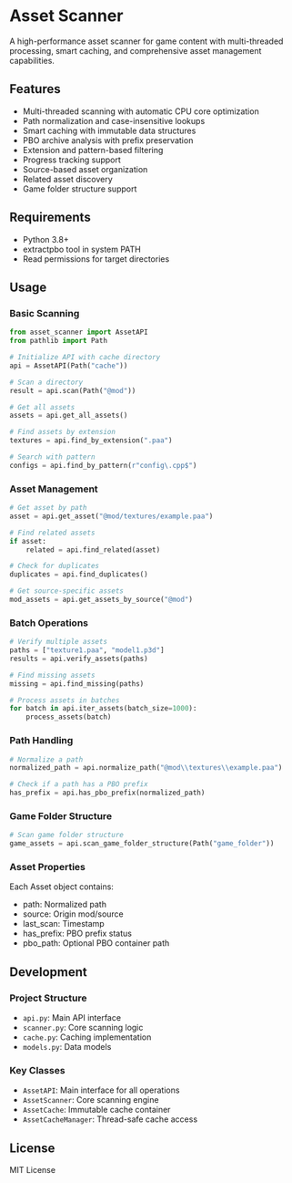 # Asset Scanner

A high-performance asset scanner for game content with multi-threaded processing, smart caching, and comprehensive asset management capabilities.

## Features

- Multi-threaded scanning with automatic CPU core optimization
- Path normalization and case-insensitive lookups
- Smart caching with immutable data structures
- PBO archive analysis with prefix preservation
- Extension and pattern-based filtering
- Progress tracking support
- Source-based asset organization
- Related asset discovery
- Game folder structure support

## Requirements

- Python 3.8+
- extractpbo tool in system PATH
- Read permissions for target directories

## Usage

### Basic Scanning

```python
from asset_scanner import AssetAPI
from pathlib import Path

# Initialize API with cache directory
api = AssetAPI(Path("cache"))

# Scan a directory
result = api.scan(Path("@mod"))

# Get all assets
assets = api.get_all_assets()

# Find assets by extension
textures = api.find_by_extension(".paa")

# Search with pattern
configs = api.find_by_pattern(r"config\.cpp$")
```

### Asset Management

```python
# Get asset by path
asset = api.get_asset("@mod/textures/example.paa")

# Find related assets
if asset:
    related = api.find_related(asset)

# Check for duplicates
duplicates = api.find_duplicates()

# Get source-specific assets
mod_assets = api.get_assets_by_source("@mod")
```

### Batch Operations

```python
# Verify multiple assets
paths = ["texture1.paa", "model1.p3d"]
results = api.verify_assets(paths)

# Find missing assets
missing = api.find_missing(paths)

# Process assets in batches
for batch in api.iter_assets(batch_size=1000):
    process_assets(batch)
```

### Path Handling

```python
# Normalize a path
normalized_path = api.normalize_path("@mod\\textures\\example.paa")

# Check if a path has a PBO prefix
has_prefix = api.has_pbo_prefix(normalized_path)
```

### Game Folder Structure

```python
# Scan game folder structure
game_assets = api.scan_game_folder_structure(Path("game_folder"))
```

### Asset Properties

Each Asset object contains:
- path: Normalized path
- source: Origin mod/source
- last_scan: Timestamp
- has_prefix: PBO prefix status
- pbo_path: Optional PBO container path

## Development

### Project Structure

- `api.py`: Main API interface
- `scanner.py`: Core scanning logic
- `cache.py`: Caching implementation
- `models.py`: Data models

### Key Classes

- `AssetAPI`: Main interface for all operations
- `AssetScanner`: Core scanning engine
- `AssetCache`: Immutable cache container
- `AssetCacheManager`: Thread-safe cache access

## License

MIT License